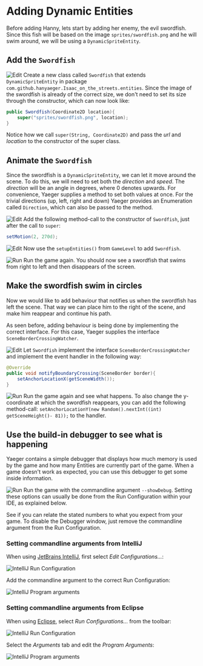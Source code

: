 # Adding Dynamic Entities

Before adding Hanny, lets start by adding her enemy, the evil swordfish. Since
this fish will be based on the image `sprites/swordfish.png` and he will 
swim around, we will be using a `DynamicSpriteEntity`.

## Add the `Swordfish`

![Edit](images/edit.png) Create a new class called `Swordfish` that
extends `DynamicSpriteEntity` in package 
`com.github.hanyaeger.Isaac_on_the_streets.entities`. Since the image of the
swordfish is already of the correct size, we don't need to set its size through
the constructor, which can now look like:

```java
public Swordfish(Coordinate2D location){
    super("sprites/swordfish.png", location);
}
```

Notice how we call `super(String, Coordinate2D)` and pass the *url* and  
*location* to the constructor of the super class.

## Animate the `Swordfish`

Since the swordfish is a `DynamicSpriteEntity`, we can let it move around the
scene. To do this, we will need to set both the *direction* and *speed*. The 
*direction* will be an angle in degrees, where 0 denotes upwards. For
convenience, Yaeger supplies a method to set both values at once. For the
trivial directions (up, left, right and down) Yaeger provides an Enumeration 
called `Direction`, which can also be passed to the method.

![Edit](images/edit.png) Add the following method-call to the constructor
of `Swordfish`, just after the call to `super`:

```java
setMotion(2, 270d);
```

![Edit](images/edit.png) Now use the `setupEntities()` from `GameLevel` to
add `Swordfish`.

![Run](images/play.png) Run the game again. You should now see a swordfish that
swims from right to left and then disappears of the screen.

## Make the swordfish swim in circles

Now we would like to add behaviour that notifies us when the swordfish has left
the scene. That way we can place him to the right of the scene, and make him
reappear and continue his path.

As seen before, adding behaviour is being done by implementing the correct
interface. For this case, Yaeger supplies the interface 
`SceneBorderCrossingWatcher`.

![Edit](images/edit.png) Let `Swordfish` implement the
interface `SceneBorderCrossingWatcher` and implement the event handler in the
following way:

```java
@Override
public void notifyBoundaryCrossing(SceneBorder border){
    setAnchorLocationX(getSceneWidth());
}
```

![Run](images/play.png) Run the game again and see what happens. To also change
the y-coordinate at which the swordfish reappears, you can add the following
method-call: 
`setAnchorLocationY(new Random().nextInt((int) getSceneHeight()- 81));`
to the handler.

## Use the build-in debugger to see what is happening

Yaeger contains a simple debugger that displays how much memory is used by the
game and how many Entities are currently part of the game. When a game doesn't
work as expected, you can use this debugger to get some inside information.

![Run](images/play.png) Run the game with the commandline argument 
`--showDebug`. Setting these options can usually be done from the Run 
Configuration within your IDE, as explained below.

See if you can relate the stated numbers to what you expect from your game. To
disable the Debugger window, just remove the commandline argument from the Run
Configuration.

### Setting commandline arguments from IntelliJ

When using [JetBrains IntelliJ](https://www.jetbrains.com/idea/), first 
select *Edit Configurations...*:

![IntelliJ Run Configuration](images/setup/intellij-run-config-edit.png)

Add the commandline argument to the correct Run Configuration:

![IntelliJ Program arguments](images/setup/intellij-run-config-argument.png)

### Setting commandline arguments from Eclipse

When using [Eclipse](https://www.eclipse.org/), select *Run Configurations...*
from the toolbar:

![IntelliJ Run Configuration](images/setup/eclipse-run-config.png)

Select the *Arguments* tab and edit the *Program Arguments*:

![IntelliJ Program arguments](images/setup/eclipse-run-config-argument.png)

